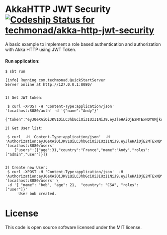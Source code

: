 # AkkaHTTP JWT Security [![Codeship Status for techmonad/akka-http-jwt-security](https://app.codeship.com/projects/9ee6b8ff-4dcc-4f9f-94d8-154228d380be/status?branch=master)](https://app.codeship.com/projects/434411)

A basic example to implement a role based authentication and authorization with Akka HTTP using JWT Token.

#### Run application:
 ```
$ sbt run

[info] Running com.techmonad.QuickStartServer 
Server online at http://127.0.0.1:8080/

```

```

1) Get JWT token:

 $ curl -XPOST -H 'Content-Type:application/json'  'localhost:8080/auth' -d '{"name":"Andy"}'
   {"token":"eyJ0eXAiOiJKV1QiLCJhbGciOiJIUzI1NiJ9.eyJleHAiOjE2MTExNDY0MjksImlhdCI6MTYxMTA2MDAyOSwKICAiYWdlIjogMzEsCiAgImNvdW50cnkiOiAiRnJhbmNlIiwKICAibmFtZSI6ICJBbmR5IiwKICAicm9sZXMiOiBbImFkbWluIiwgInVzZXIiXQp9._7nzblnmMKABOK8KnkB9yJwjzH3PZhNZWUsCIrhdd78"}

2) Get User list:

 $ curl  -H 'Content-Type:application/json'  -H 'Authorization:eyJ0eXAiOiJKV1QiLCJhbGciOiJIUzI1NiJ9.eyJleHAiOjE2MTExNDYwMjIsImlhdCI6MTYxMTA1OTYyMiwKICAiYWdlIjogMzEsCiAgImNvdW50cnkiOiAiRnJhbmNlIiwKICAibmFtZSI6ICJBbmR5IiwKICAicm9sZXMiOiBbImFkbWluIiwgInVzZXIiXQp9.YVytWBCqFupvH2UEbPafFmGCmCq6l_6UNLx9VealSig' 'localhost:8080/users'
    {"users":[{"age":31,"country":"France","name":"Andy","roles":["admin","user"]}]}


3) Create new User:
 $ curl -XPOST -H 'Content-Type:application/json'  -H 'Authorization:eyJ0eXAiOiJKV1QiLCJhbGciOiJIUzI1NiJ9.eyJleHAiOjE2MTExNDYwMjIsImlhdCI6MTYxMTA1OTYyMiwKICAiYWdlIjogMzEsCiAgImNvdW50cnkiOiAiRnJhbmNlIiwKICAibmFtZSI6ICJBbmR5IiwKICAicm9sZXMiOiBbImFkbWluIiwgInVzZXIiXQp9.YVytWBCqFupvH2UEbPafFmGCmCq6l_6UNLx9VealSig' 'localhost:8080/users' \
 -d '{ "name": "bob", "age": 21,  "country": "CSA", "roles": ["user"]}'
      User bob created.
```



# License
This code is open source software licensed under the MIT license.
